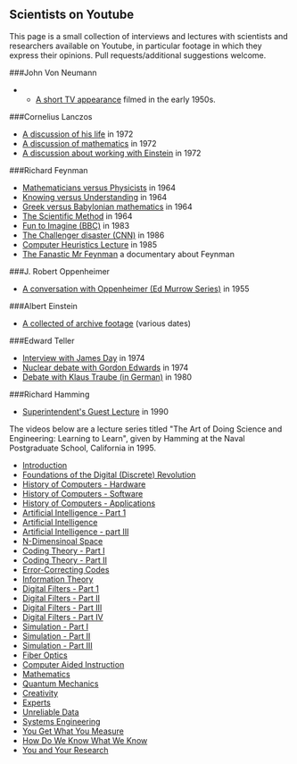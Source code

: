 Scientists on Youtube
---

This page is a small collection of interviews and lectures with scientists and researchers available on Youtube, in particular footage in which they express their opinions. Pull requests/additional suggestions welcome.

###John Von Neumann 

* - [A short TV appearance](https://www.youtube.com/watch?v=vLbllFHBQM4) filmed in the early 1950s. 

###Cornelius Lanczos

* [A discussion of his life](https://www.youtube.com/watch?v=PO6xtSxB5Vg) in 1972
* [A discussion of mathematics](https://www.youtube.com/watch?v=avSHHi9QCjA) in 1972
* [A discussion about working with Einstein](https://www.youtube.com/watch?v=Akf-aF06h5A) in 1972

###Richard Feynman

* [Mathematicians versus Physicists](https://www.youtube.com/watch?v=obCjODeoLVw) in 1964 
* [Knowing versus Understanding](https://www.youtube.com/watch?v=NM-zWTU7X-k) in 1964 
* [Greek versus Babylonian mathematics](https://www.youtube.com/watch?v=YaUlqXRPMmY) in 1964
* [The Scientific Method](https://www.youtube.com/watch?v=EYPapE-3FRw) in 1964
* [Fun to Imagine (BBC)](https://www.youtube.com/watch?v=GqvggMpJgL0) in 1983
* [The Challenger disaster (CNN)](https://www.youtube.com/watch?v=4kpDg7MjHps) in 1986
* [Computer Heuristics Lecture](https://www.youtube.com/watch?v=EKWGGDXe5MA) in 1985
* [The Fanastic Mr Feynman](https://www.youtube.com/watch?v=LyqleIxXTpw) a documentary about Feynman

###J. Robert Oppenheimer

* [A conversation with Oppenheimer (Ed Murrow Series)](https://www.youtube.com/watch?v=lVCL3Rnr8xE) in 1955

###Albert Einstein

* [A collected of archive footage](https://www.youtube.com/watch?v=OamFZCFfQkg) (various dates)

###Edward Teller

* [Interview with James Day](https://www.youtube.com/watch?v=z8uZKs0Pv68) in 1974
* [Nuclear debate with Gordon Edwards](https://www.youtube.com/watch?v=RZy10obDkoo) in 1974
* [Debate with Klaus Traube (in German)](https://www.youtube.com/watch?v=t7g3XzWiamA) in 1980


###Richard Hamming

* [Superintendent's Guest Lecture](https://www.youtube.com/watch?v=8LU-6LZoX-A&list=PL2FF649D0C4407B30&index=32) in 1990

The videos below are a lecture series titled "The Art of Doing Science and Engineering: Learning to Learn", given by Hamming at the Naval Postgraduate School, California in 1995. 

* [Introduction](https://www.youtube.com/watch?v=AD4b-52jtos) 
* [Foundations of the Digital (Discrete) Revolution](https://www.youtube.com/watch?v=x2i5w9onAsY&list=PL2FF649D0C4407B30&index=2)
* [History of Computers - Hardware](https://www.youtube.com/watch?v=b5VItZ6qFyo&list=PL2FF649D0C4407B30&index=3)
* [History of Computers - Software](https://www.youtube.com/watch?v=2e5_Z6oZ0rM&index=4&list=PL2FF649D0C4407B30)
* [History of Computers - Applications](https://www.youtube.com/watch?v=Au6kopvPKCI&index=5&list=PL2FF649D0C4407B30)
* [Artificial Intelligence - Part 1](https://www.youtube.com/watch?v=aq_PLEQ9YzI&index=6&list=PL2FF649D0C4407B30) 
* [Artificial Intelligence](https://www.youtube.com/watch?v=URp-uq3_T3Q&list=PL2FF649D0C4407B30&index=7) 
* [Artificial Intelligence - part III](https://www.youtube.com/watch?v=GaGGcMyi9BA&index=8&list=PL2FF649D0C4407B30) 
* [N-Dimensinoal Space](https://www.youtube.com/watch?v=uU_Q2a0S0zI&list=PL2FF649D0C4407B30&index=9) 
* [Coding Theory - Part I](https://www.youtube.com/watch?v=vNpQL8jo4BI&list=PL2FF649D0C4407B30&index=10) 
* [Coding Theory - Part II](https://www.youtube.com/watch?v=zTzEL_MX2IA&index=11&list=PL2FF649D0C4407B30) 
* [Error-Correcting Codes](https://www.youtube.com/watch?v=BZh07Ew32UA&list=PL2FF649D0C4407B30&index=12) 
* [Information Theory](https://www.youtube.com/watch?v=YF2wOE66gfw) 
* [Digital Filters - Part 1](https://www.youtube.com/watch?v=2wO8ZHnn3Q4&index=14&list=PL2FF649D0C4407B30) 
* [Digital Filters - Part II](https://www.youtube.com/watch?v=WO4XLz8wFqM&list=PL2FF649D0C4407B30&index=15) 
* [Digital Filters - Part III](https://www.youtube.com/watch?v=vWhECe9MKWc&list=PL2FF649D0C4407B30&index=16) 
* [Digital Filters - Part IV](https://www.youtube.com/watch?v=oA5x6Ur02lI&index=17&list=PL2FF649D0C4407B30) 
* [Simulation - Part I](https://www.youtube.com/watch?v=O5Ml5kPouG8) 
* [Simulation - Part II](https://www.youtube.com/watch?v=JkrynGWfJng&list=PL2FF649D0C4407B30&index=19) 
* [Simulation - Part III](https://www.youtube.com/watch?v=uf-wC8OkJTM) 
* [Fiber Optics](https://www.youtube.com/watch?v=LdpRtfPv6fQ&index=21&list=PL2FF649D0C4407B30) 
* [Computer Aided Instruction](https://www.youtube.com/watch?v=zA3-mLhajkk&list=PL2FF649D0C4407B30&index=22) 
* [Mathematics](https://www.youtube.com/watch?v=Km9_rBUGYYk) 
* [Quantum Mechanics](https://www.youtube.com/watch?v=6oxz3ykLWLI) 
* [Creativity](https://www.youtube.com/watch?v=FlTybZvds0U) 
* [Experts](https://www.youtube.com/watch?v=KWNBzAgAiMc&index=26&list=PL2FF649D0C4407B30)
* [Unreliable Data](https://www.youtube.com/watch?v=N-0kk-qDpuI) 
* [Systems Engineering](https://www.youtube.com/watch?v=5vQ4CekU6sg&index=28&list=PL2FF649D0C4407B30) 
* [You Get What You Measure](https://www.youtube.com/watch?v=LNhcaVi3zPA&list=PL2FF649D0C4407B30&index=29) 
* [How Do We Know What We Know](https://www.youtube.com/watch?v=ZEjt5PerpeY) 
* [You and Your Research](https://www.youtube.com/watch?v=a1zDuOPkMSw) 
